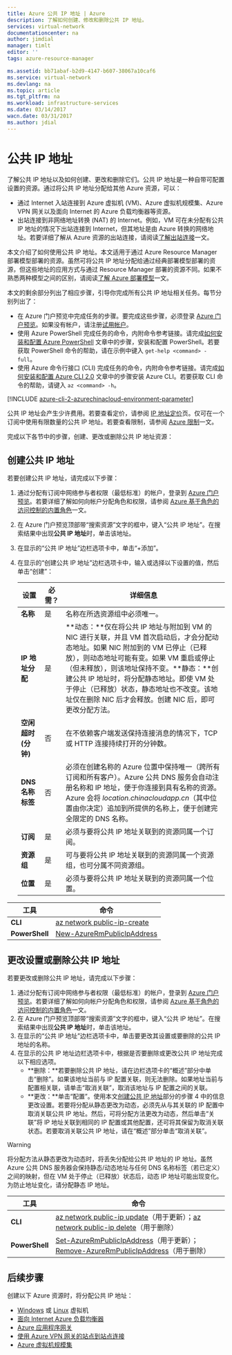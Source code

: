 ```yaml
---
title: Azure 公共 IP 地址 | Azure
description: 了解如何创建、修改和删除公共 IP 地址。
services: virtual-network
documentationcenter: na
author: jimdial
manager: timlt
editor: ''
tags: azure-resource-manager

ms.assetid: bb71abaf-b2d9-4147-b607-38067a10caf6
ms.service: virtual-network
ms.devlang: na
ms.topic: article
ms.tgt_pltfrm: na
ms.workload: infrastructure-services
ms.date: 03/14/2017
wacn.date: 03/31/2017
ms.author: jdial
---
```


# 公共 IP 地址

了解公共 IP 地址以及如何创建、更改和删除它们。公共 IP 地址是一种自带可配置设置的资源。通过将公共 IP 地址分配给其他 Azure 资源，可以：
- 通过 Internet 入站连接到 Azure 虚拟机 (VM)、Azure 虚拟机规模集、Azure VPN 网关以及面向 Internet 的 Azure 负载均衡器等资源。
- 出站连接到非网络地址转换 (NAT) 的 Internet。例如，VM 可在未分配有公共 IP 地址的情况下出站连接到 Internet，但其地址是由 Azure 转换的网络地址。若要详细了解从 Azure 资源的出站连接，请阅读[了解出站连接](../load-balancer/load-balancer-outbound-connections.md)一文。

本文介绍了如何使用公共 IP 地址。本文适用于通过 Azure Resource Manager 部署模型部署的资源。虽然可将公共 IP 地址分配给通过经典部署模型部署的资源，但这些地址的应用方式与通过 Resource Manager 部署的资源不同。如果不熟悉两种模型之间的区别，请阅读[了解 Azure 部署模型](../azure-resource-manager/resource-manager-deployment-model.md)一文。

本文的剩余部分列出了相应步骤，引导你完成所有公共 IP 地址相关任务。每节分别列出了：
- 在 Azure 门户预览中完成任务的步骤。要完成这些步骤，必须登录 [Azure 门户预览](http://portal.azure.cn)。如果没有帐户，请注册[试用帐户](https://www.azure.cn/pricing/1rmb-trial/)。
- 使用 Azure PowerShell 完成任务的命令，内附命令参考链接。请完成[如何安装和配置 Azure PowerShell](https://docs.microsoft.com/powershell/azureps-cmdlets-docs) 文章中的步骤，安装和配置 PowerShell。若要获取 PowerShell 命令的帮助，请在示例中键入 `get-help <command> -full`。
- 使用 Azure 命令行接口 (CLI) 完成任务的命令，内附命令参考链接。请完成[如何安装和配置 Azure CLI 2.0](https://docs.microsoft.com/cli/azure/install-azure-cli) 文章中的步骤安装 Azure CLI。若要获取 CLI 命令的帮助，请键入 `az <command> -h`。

[!INCLUDE [azure-cli-2-azurechinacloud-environment-parameter](../../includes/azure-cli-2-azurechinacloud-environment-parameter.md)]

公共 IP 地址会产生少许费用。若要查看定价，请参阅 [IP 地址定价](https://www.azure.cn/pricing/details/reserved-ip-addresses/)页。仅可在一个订阅中使用有限数量的公共 IP 地址。若要查看限制，请参阅 [Azure 限制](../azure-subscription-service-limits.md#azure-resource-manager-virtual-networking-limits)一文。

完成以下各节中的步骤，创建、更改或删除公共 IP 地址资源：

## <a name="create"></a>创建公共 IP 地址

若要创建公共 IP 地址，请完成以下步骤：
1. 通过分配有订阅中网络参与者权限（最低标准）的帐户，登录到 [Azure 门户预览](https://portal.azure.cn)。若要详细了解如何向帐户分配角色和权限，请参阅 [Azure 基于角色的访问控制的内置角色](../active-directory/role-based-access-built-in-roles.md#network-contributor)一文。
2. 在 Azure 门户预览顶部带“搜索资源”文字的框中，键入“公共 IP 地址”。在搜索结果中出现**公共 IP 地址**时，单击该地址。
3. 在显示的“公共 IP 地址”边栏选项卡中，单击“+添加”。
4. 在显示的“创建公共 IP 地址”边栏选项卡中，输入或选择以下设置的值，然后单击“创建”：

    |**设置**|必需？|**详细信息**|
    |---|---|---|
    |**名称**|是|名称在所选资源组中必须唯一。|
    |**IP 地址分配**|是|**动态：**仅在将公共 IP 地址与附加到 VM 的 NIC 进行关联，并且 VM 首次启动后，才会分配动态地址。如果 NIC 附加到的 VM 已停止（已释放），则动态地址可能有变。如果 VM 重启或停止（但未释放），则该地址保持不变。**静态：**创建公共 IP 地址时，将分配静态地址。即使 VM 处于停止（已释放）状态，静态地址也不改变。该地址仅在删除 NIC 后才会释放。创建 NIC 后，即可更改分配方法。|
    |**空闲超时(分钟)**|否|在不依赖客户端发送保持连接消息的情况下，TCP 或 HTTP 连接持续打开的分钟数。|
    |**DNS 名称标签**|否|必须在创建名称的 Azure 位置中保持唯一（跨所有订阅和所有客户）。Azure 公共 DNS 服务会自动注册名称和 IP 地址，便于你连接到具有名称的资源。Azure 会将 *location.chinacloudapp.cn*（其中位置由你决定）追加到所提供的名称上，便于创建完全限定的 DNS 名称。 |
    |**订阅**|是|必须与要将公共 IP 地址关联到的资源同属一个订阅。|
    |**资源组**|是|可与要将公共 IP 地址关联到的资源同属一个资源组，也可分属不同资源组。|
    |**位置**|是|必须与要将公共 IP 地址关联到的资源同属一个位置。|

|**工具**|**命令**|
|---|---|
|**CLI**|[az network public-ip-create](https://docs.microsoft.com/cli/azure/network/public-ip#create)|
|**PowerShell**|[New-AzureRmPublicIpAddress](https://docs.microsoft.com/powershell/resourcemanager/azurerm.network/v3.4.0/new-azurermpublicipaddress)|

## <a name="change"></a>更改设置或删除公共 IP 地址

若要更改或删除公共 IP 地址，请完成以下步骤：

1. 通过分配有订阅中网络参与者权限（最低标准）的帐户，登录到 [Azure 门户预览](https://portal.azure.cn)。若要详细了解如何向帐户分配角色和权限，请参阅 [Azure 基于角色的访问控制的内置角色](../active-directory/role-based-access-built-in-roles.md#network-contributor)一文。
2. 在 Azure 门户预览顶部带“搜索资源”文字的框中，键入“公共 IP 地址”。在搜索结果中出现**公共 IP 地址**时，单击该地址。
3. 在显示的“公共 IP 地址”边栏选项卡中，单击要更改其设置或要删除的公共 IP 地址的名称。
4. 在显示的公共 IP 地址边栏选项卡中，根据是否要删除或更改公共 IP 地址完成以下相应选项。
    - **删除：**若要删除公共 IP 地址，请在边栏选项卡的“概述”部分中单击“删除”。如果该地址当前与 IP 配置关联，则无法删除。如果地址当前与配置相关联，请单击“取消关联”，取消该地址与 IP 配置之间的关联。
    - **更改：**单击“配置”。使用本文[创建公共 IP 地址](#create)部分的步骤 4 中的信息更改设置。若要将分配从静态更改为动态，必须先从与其关联的 IP 配置中取消关联公共 IP 地址。然后，可将分配方法更改为动态，然后单击“关联”将 IP 地址关联到相同的 IP 配置或其他配置，还可将其保留为取消关联状态。若要取消关联公共 IP 地址，请在“概述”部分单击“取消关联”。

>[!WARNING]
> 将分配方法从静态更改为动态时，将丢失分配给公共 IP 地址的 IP 地址。虽然 Azure 公共 DNS 服务器会保持静态/动态地址与任何 DNS 名称标签（若已定义）之间的映射，但在 VM 处于停止（已释放）状态后，动态 IP 地址可能出现变化。为防止地址变化，请分配静态 IP 地址。

|**工具**|**命令**|
|---|---|
|**CLI**|[az network public-ip update](https://docs.microsoft.com/cli/azure/network/public-ip#update)（用于更新）；[az network public-ip delete](https://docs.microsoft.com/cli/azure/network/public-ip#delete)（用于删除）|
|**PowerShell**|[Set-AzureRmPublicIpAddress](https://docs.microsoft.com/powershell/resourcemanager/azurerm.network/v3.4.0/set-azurermpublicipaddress)（用于更新）；[Remove-AzureRmPublicIpAddress](https://docs.microsoft.com/powershell/resourcemanager/azurerm.network/v3.4.0/remove-azurermpublicipaddress)（用于删除）|

## <a name="next-steps"></a>后续步骤
创建以下 Azure 资源时，将分配公共 IP 地址：

- [Windows](../virtual-machines/virtual-machines-windows-hero-tutorial.md) 或 [Linux](../virtual-machines/virtual-machines-linux-quick-create-portal.md) 虚拟机
- [面向 Internet Azure 负载均衡器](../load-balancer/load-balancer-get-started-internet-portal.md)
- [Azure 应用程序网关](../application-gateway/application-gateway-create-gateway-portal.md)
- [使用 Azure VPN 网关的站点到站点连接](../vpn-gateway/vpn-gateway-howto-site-to-site-resource-manager-portal.md)
- [Azure 虚拟机规模集](../virtual-machine-scale-sets/virtual-machine-scale-sets-portal-create.md)

<!---HONumber=Mooncake_0327_2017-->